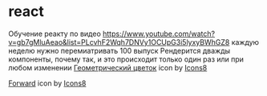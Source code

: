 # react
Обучение реакту по видео 
https://www.youtube.com/watch?v=gb7gMluAeao&list=PLcvhF2Wqh7DNVy1OCUpG3i5lyxyBWhGZ8
каждую неделю нужно перемиатривать 100 выпуск
Рендерится дважды компоненты, почему так, и это происходит только один раз или при любом изменении
<a target="_blank" href="https://icons8.com/icon/XagaArJV1lHe/геометрический-цветок">Геометрический цветок</a> icon by <a target="_blank" href="https://icons8.com">Icons8</a>

<a target="_blank" href="https://icons8.com/icon/7849/forward">Forward</a> icon by <a target="_blank" href="https://icons8.com">Icons8</a>